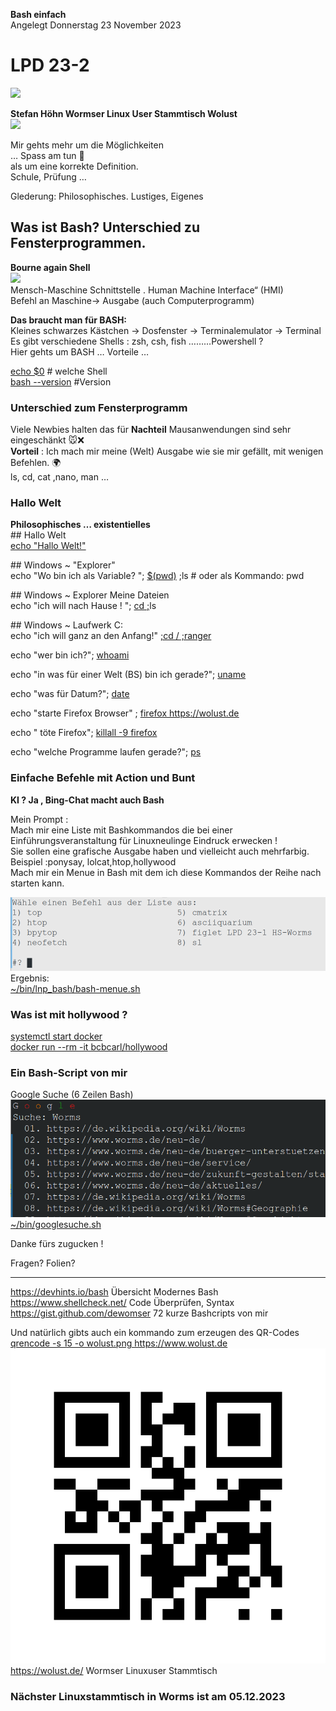 **Bash einfach**  
Angelegt Donnerstag 23 November 2023

# LPD 23-2<span id="lpd-23-2" class="h_anchor"></span>

  

![](imades/Flyer_cloud.wo.png)

  
  

**Stefan Höhn Wormser Linux User Stammtisch Wolust**  
![](images/wolust-tux.png)

  

Mir gehts mehr um die Möglichkeiten  
… Spass am tun 🤗️  
als um eine korrekte Definition.  
Schule, Prüfung …

  

Glederung: Philosophisches. Lustiges, Eigenes

  

## Was ist Bash? Unterschied zu Fensterprogrammen.<span id="was-ist-bash-unterschied-zu-fensterprogrammen" class="h_anchor"></span>

**Bourne again Shell**  
![](images/lnp_bash/bash.png)  
Mensch-Maschine Schnittstelle . Human Machine Interface“ (HMI)  
Befehl an Maschine-\> Ausgabe (auch Computerprogramm)

  

**Das braucht man für BASH:**  
Kleines schwarzes Kästchen -\> Dosfenster -\> Terminalemulator -\>
Terminal  
Es gibt verschiedene Shells : zsh, csh, fish ………Powershell ?  
Hier gehts um BASH … Vorteile …

  

<u>echo \$0</u> \# welche Shell  
<u>bash --version</u> \#Version

  
  

### Unterschied zum Fensterprogramm<span id="unterschied-zum-fensterprogramm" class="h_anchor"></span>

Viele Newbies halten das für **Nachteil** Mausanwendungen sind sehr
eingeschänkt 🐭️❌️  
**Vorteil** : Ich mach mir meine (Welt) Ausgabe wie sie mir gefällt, mit
wenigen Befehlen. 🌍️  
ls, cd, cat ,nano, man …

  

### Hallo Welt<span id="hallo-welt" class="h_anchor"></span>

**Philosophisches … existentielles**  
\## Hallo Welt  
<u>echo "Hallo Welt!"</u>

  

\## Windows ~ "Explorer"  
echo "Wo bin ich als Variable? "; <u>\$(pwd)</u> ;ls \# oder als
Kommando: pwd

  

\## Windows ~ Explorer Meine Dateien  
echo "ich will nach Hause ! "; <u>cd ;</u>ls

  

\## Windows ~ Laufwerk C:  
echo "ich will ganz an den Anfang!" <u>;cd / ;ranger</u>

  

echo "wer bin ich?"; <u>whoami</u>

  

echo "in was für einer Welt (BS) bin ich gerade?"; <u>uname</u>

  

echo "was für Datum?"; <u>date</u>

  

echo "starte Firefox Browser" ; <u>firefox
<a href="https://wolust.de" class="https"
title="https://wolust.de">https://wolust.de</a></u>

  

echo " töte Firefox"; <u>killall -9 firefox</u>

  

echo "welche Programme laufen gerade?"; <u>ps</u>

  

### Einfache Befehle mit Action und Bunt<span id="einfache-befehle--mit-action-und-bunt" class="h_anchor"></span>

**KI ? Ja , Bing-Chat macht auch Bash**

  

Mein Prompt :  
Mach mir eine Liste mit Bashkommandos die bei einer
Einführungsveranstaltung für Linuxneulinge Eindruck erwecken !  
Sie sollen eine grafische Ausgabe haben und vielleicht auch mehrfarbig.
Beispiel :ponysay, lolcat,htop,hollywood  
Mach mir ein Menue in Bash mit dem ich diese Kommandos der Reihe nach
starten kann.

  

![](images/bas-menue.png)  
Ergebnis:  
<u><a href="file:///home/karl/bin/lnp_bash/bash-menue.sh" class="file"
title="~/bin/lnp_bash/bash-menue.sh">~/bin/lnp_bash/bash-menue.sh</a></u>

  

### Was ist mit hollywood ?<span id="was-ist-mit-hollywood-" class="h_anchor"></span>

<u>systemctl start docker</u>  
<u>docker run --rm -it bcbcarl/hollywood</u>

  

### Ein Bash-Script von mir<span id="ein-bash-script-von-mir" class="h_anchor"></span>

Google Suche (6 Zeilen Bash)  
![](images/google-suche.png)  
<a href="file:///home/karl/bin/googlesuche.sh" class="file"
title="~/bin/googlesuche.sh">~/bin/googlesuche.sh</a>

  

Danke fürs zugucken !

  

Fragen? Folien?

------------------------------------------------------------------------

  

<a href="https://devhints.io/bash" class="https"
title="https://devhints.io/bash">https://devhints.io/bash</a> Übersicht
Modernes Bash  
<a href="https://www.shellcheck.net/" class="https"
title="https://www.shellcheck.net/">https://www.shellcheck.net/</a> Code
Überprüfen, Syntax  
<a href="https://gist.github.com/dewomser" class="https"
title="https://gist.github.com/dewomser">https://gist.github.com/dewomser</a>
72 kurze Bashcripts von mir

  

Und natürlich gibts auch ein kommando zum erzeugen des QR-Codes  
<u>qrencode -s 15 -o wolust.png
<a href="https://www.wolust.de" class="https"
title="https://www.wolust.de">https://www.wolust.de</a></u>  
![](images/wolust.png)  
<a href="https://wolust.de/" class="https"
title="https://wolust.de/">https://wolust.de/</a> Wormser Linuxuser
Stammtisch

### Nächster Linuxstammtisch in Worms ist am 05.12.2023<span id="nächster-linuxstammtisch-in-worms-ist-am-05122023" class="h_anchor"></span>

  
  
  
  
  

